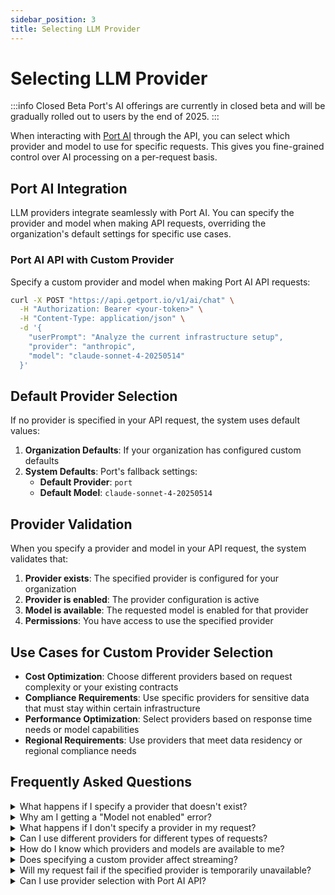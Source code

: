 ```yaml
---
sidebar_position: 3
title: Selecting LLM Provider
---
```


# Selecting LLM Provider

:::info Closed Beta
Port's AI offerings are currently in closed beta and will be gradually rolled out to users by the end of 2025.
:::

When interacting with [Port AI](/ai-interfaces/port-ai/api-interaction) through the API, you can select which provider and model to use for specific requests. This gives you fine-grained control over AI processing on a per-request basis.

## Port AI Integration

LLM providers integrate seamlessly with Port AI. You can specify the provider and model when making API requests, overriding the organization's default settings for specific use cases.

### Port AI API with Custom Provider

Specify a custom provider and model when making Port AI API requests:

```bash
curl -X POST "https://api.getport.io/v1/ai/chat" \
  -H "Authorization: Bearer <your-token>" \
  -H "Content-Type: application/json" \
  -d '{
    "userPrompt": "Analyze the current infrastructure setup",
    "provider": "anthropic",
    "model": "claude-sonnet-4-20250514"
  }'
```

## Default Provider Selection

If no provider is specified in your API request, the system uses default values:

1. **Organization Defaults**: If your organization has configured custom defaults
2. **System Defaults**: Port's fallback settings:
   - **Default Provider**: `port`
   - **Default Model**: `claude-sonnet-4-20250514`

## Provider Validation

When you specify a provider and model in your API request, the system validates that:

1. **Provider exists**: The specified provider is configured for your organization
2. **Provider is enabled**: The provider configuration is active
3. **Model is available**: The requested model is enabled for that provider
4. **Permissions**: You have access to use the specified provider

## Use Cases for Custom Provider Selection

- **Cost Optimization**: Choose different providers based on request complexity or your existing contracts
- **Compliance Requirements**: Use specific providers for sensitive data that must stay within certain infrastructure
- **Performance Optimization**: Select providers based on response time needs or model capabilities
- **Regional Requirements**: Use providers that meet data residency or regional compliance needs

## Frequently Asked Questions

<details>
<summary>What happens if I specify a provider that doesn't exist?</summary>

If you specify a provider that isn't configured for your organization, you'll receive an error:

```json
{
  "ok": false,
  "error": {
    "name": "LLMProviderNotFoundError",
    "message": "LLM provider 'openai' not found for organization"
  }
}
```

**Solution**: Make sure the provider is properly configured in your organization settings, or contact your admin.

</details>

<details>
<summary>Why am I getting a "Model not enabled" error?</summary>

This error occurs when the model isn't available for the specified provider:

```json
{
  "ok": false,
  "error": {
    "name": "LLMProviderModelNotEnabledError",
    "message": "Model 'gpt-5' is not enabled for provider 'anthropic'"
  }
}
```

**Solution**: Check which models are available for your provider, or contact your admin to enable the model.

</details>

<details>
<summary>What happens if I don't specify a provider in my request?</summary>

The system will automatically use your organization's default provider and model. If no organization defaults are set, it falls back to Port's system defaults (`port` provider with `claude-sonnet-4-20250514` model).

</details>

<details>
<summary>Can I use different providers for different types of requests?</summary>

Yes! You can specify different providers and models for each API request. This allows you to optimize for cost, performance, compliance, or other requirements on a per-request basis.

</details>

<details>
<summary>How do I know which providers and models are available to me?</summary>

Use the `GET /llm-providers` endpoint to see all configured providers for your organization, or check with your organization administrator about available options.

</details>

<details>
<summary>Does specifying a custom provider affect streaming?</summary>

No, all responses are streamed by default regardless of which provider you specify. You can use any configured provider with streaming enabled.

</details>

<details>
<summary>Will my request fail if the specified provider is temporarily unavailable?</summary>

If a provider connection fails, the system will return an error with details about the issue. The system does not automatically fall back to other providers to ensure predictable behavior.

</details>

<details>
<summary>Can I use provider selection with Port AI API?</summary>

Yes! You can specify custom providers and models when making Port AI API requests. This allows you to choose the best model for specific tasks. Learn more about [Port AI API interactions](/ai-interfaces/port-ai/api-interaction).

</details>

